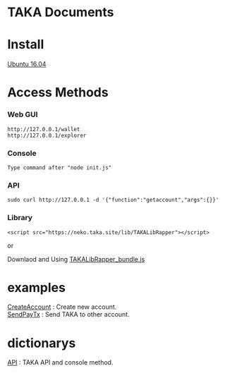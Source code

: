 TAKA Documents
====

# Install
[Ubuntu 16.04](https://github.com/uzuracanfly/TAKA/blob/master/doc/install/ubuntu1604.md)


# Access Methods

### Web GUI
	http://127.0.0.1/wallet
	http://127.0.0.1/explorer

### Console
	Type command after "node init.js"

### API
	sudo curl http://127.0.0.1 -d '{"function":"getaccount","args":{}}'

### Library
	<script src="https://neko.taka.site/lib/TAKALibRapper"></script>

or

Downlaod and Using [TAKALibRapper_bundle.js](https://github.com/uzuracanfly/TAKA/blob/master/UI/lib/TAKALibRapper_bundle.js)


# examples
[CreateAccount](https://github.com/uzuracanfly/TAKA/blob/master/doc/example/CreateAccount.md) : Create new account.<br>
[SendPayTx](https://github.com/uzuracanfly/TAKA/blob/master/doc/example/SendPayTx.md) : Send TAKA to other account.

# dictionarys
[API](https://github.com/uzuracanfly/TAKA/blob/master/doc/dictionary/API.md) : TAKA API and console method.